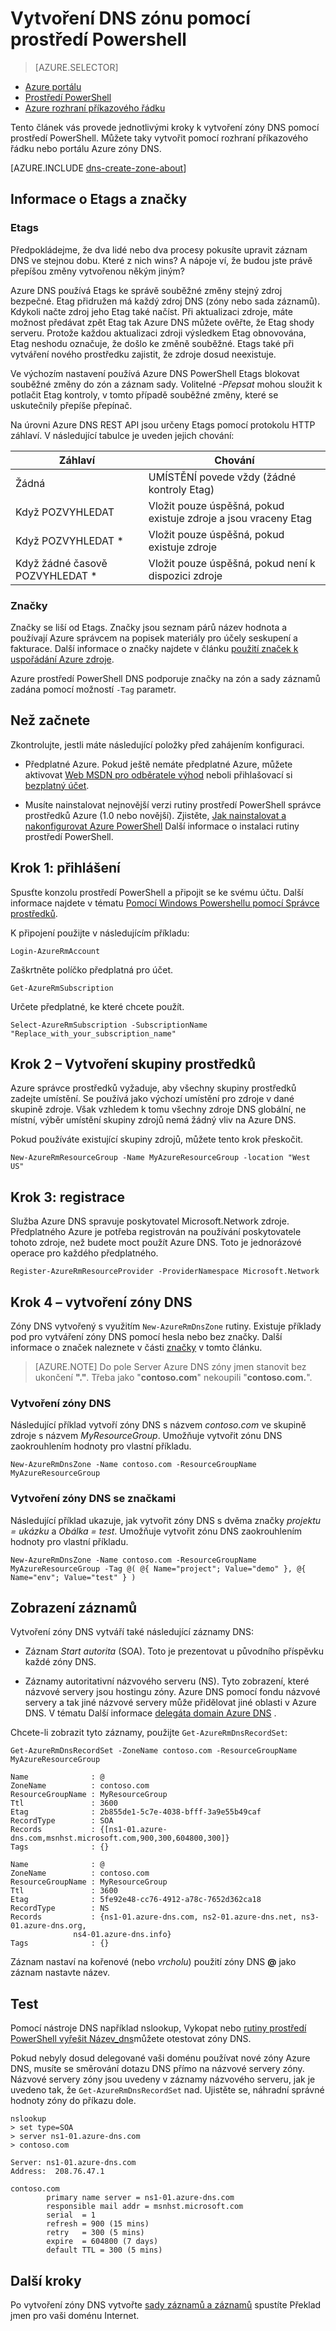 <properties
   pageTitle="Začínáme se službou Azure DNS | Microsoft Azure"
   description="Naučte se vytvářet zóny DNS pro službu Azure DNS. Toto je krok za krokem získat vaše první zóny DNS vytvořili pro spuštění hostingu DNS domény pomocí prostředí PowerShell."
   services="dns"
   documentationCenter="na"
   authors="sdwheeler"
   manager="carmonm"
   editor=""/>

<tags
   ms.service="dns"
   ms.devlang="na"
   ms.topic="article"
   ms.tgt_pltfrm="na"
   ms.workload="infrastructure-services"
   ms.date="08/16/2016"
   ms.author="sewhee"/>

# <a name="create-a-dns-zone-using-powershell"></a>Vytvoření DNS zónu pomocí prostředí Powershell

> [AZURE.SELECTOR]
- [Azure portálu](dns-getstarted-create-dnszone-portal.md)
- [Prostředí PowerShell](dns-getstarted-create-dnszone.md)
- [Azure rozhraní příkazového řádku](dns-getstarted-create-dnszone-cli.md)

Tento článek vás provede jednotlivými kroky k vytvoření zóny DNS pomocí prostředí PowerShell. Můžete taky vytvořit pomocí rozhraní příkazového řádku nebo portálu Azure zóny DNS.

[AZURE.INCLUDE [dns-create-zone-about](../../includes/dns-create-zone-about-include.md)]

## <a name="tagetag"></a>Informace o Etags a značky

### <a name="etags"></a>Etags

Předpokládejme, že dva lidé nebo dva procesy pokusíte upravit záznam DNS ve stejnou dobu. Které z nich wins? A nápoje ví, že budou jste právě přepíšou změny vytvořenou někým jiným?

Azure DNS používá Etags ke správě souběžné změny stejný zdroj bezpečné. Etag přidružen má každý zdroj DNS (zóny nebo sada záznamů). Kdykoli načte zdroj jeho Etag také načíst. Při aktualizaci zdroje, máte možnost předávat zpět Etag tak Azure DNS můžete ověřte, že Etag shody serveru. Protože každou aktualizaci zdroji výsledkem Etag obnovována, Etag neshodu označuje, že došlo ke změně souběžné. Etags také při vytváření nového prostředku zajistit, že zdroje dosud neexistuje.

Ve výchozím nastavení používá Azure DNS PowerShell Etags blokovat souběžné změny do zón a záznam sady. Volitelné *-Přepsat* mohou sloužit k potlačit Etag kontroly, v tomto případě souběžné změny, které se uskutečnily přepíše přepínač.

Na úrovni Azure DNS REST API jsou určeny Etags pomocí protokolu HTTP záhlaví.  V následující tabulce je uveden jejich chování:

|Záhlaví|Chování|
|------|--------|
|Žádná|UMÍSTĚNÍ povede vždy (žádné kontroly Etag)|
|Když POZVYHLEDAT<etag>|Vložit pouze úspěšná, pokud existuje zdroje a jsou vraceny Etag|
|Když POZVYHLEDAT *     | Vložit pouze úspěšná, pokud existuje zdroje|
|Když žádné časově POZVYHLEDAT * |  Vložit pouze úspěšná, pokud není k dispozici zdroje|

### <a name="tags"></a>Značky

Značky se liší od Etags. Značky jsou seznam párů název hodnota a používají Azure správcem na popisek materiály pro účely seskupení a fakturace. Další informace o značky najdete v článku [použití značek k uspořádání Azure zdroje](../resource-group-using-tags.md).

Azure prostředí PowerShell DNS podporuje značky na zón a sady záznamů zadána pomocí možností `-Tag` parametr.


## <a name="before-you-begin"></a>Než začnete

Zkontrolujte, jestli máte následující položky před zahájením konfiguraci.

- Předplatné Azure. Pokud ještě nemáte předplatné Azure, můžete aktivovat [Web MSDN pro odběratele výhod](https://azure.microsoft.com/pricing/member-offers/msdn-benefits-details/) neboli přihlašovací si [bezplatný účet](https://azure.microsoft.com/pricing/free-trial/).

- Musíte nainstalovat nejnovější verzi rutiny prostředí PowerShell správce prostředků Azure (1.0 nebo novější). Zjistěte, [Jak nainstalovat a nakonfigurovat Azure PowerShell](../powershell-install-configure.md) Další informace o instalaci rutiny prostředí PowerShell.

## <a name="step-1---sign-in"></a>Krok 1: přihlášení

Spusťte konzolu prostředí PowerShell a připojit se ke svému účtu. Další informace najdete v tématu [Pomocí Windows Powershellu pomocí Správce prostředků](../powershell-azure-resource-manager.md).

K připojení použijte v následujícím příkladu:

    Login-AzureRmAccount

Zaškrtněte políčko předplatná pro účet.

    Get-AzureRmSubscription

Určete předplatné, ke které chcete použít.

    Select-AzureRmSubscription -SubscriptionName "Replace_with_your_subscription_name"

## <a name="step-2---create-a-resource-group"></a>Krok 2 – Vytvoření skupiny prostředků

Azure správce prostředků vyžaduje, aby všechny skupiny prostředků zadejte umístění. Se používá jako výchozí umístění pro zdroje v dané skupině zdroje. Však vzhledem k tomu všechny zdroje DNS globální, ne místní, výběr umístění skupiny zdrojů nemá žádný vliv na Azure DNS.

Pokud používáte existující skupiny zdrojů, můžete tento krok přeskočit.

    New-AzureRmResourceGroup -Name MyAzureResourceGroup -location "West US"


## <a name="step-3---register"></a>Krok 3: registrace

Služba Azure DNS spravuje poskytovatel Microsoft.Network zdroje. Předplatného Azure je potřeba registrován na používání poskytovatele tohoto zdroje, než budete moct použít Azure DNS. Toto je jednorázové operace pro každého předplatného.

    Register-AzureRmResourceProvider -ProviderNamespace Microsoft.Network


## <a name="step-4----create-a-dns-zone"></a>Krok 4 – vytvoření zóny DNS

Zóny DNS vytvořený s využitím `New-AzureRmDnsZone` rutiny. Existuje příklady pod pro vytváření zóny DNS pomocí hesla nebo bez značky. Další informace o značek naleznete v části [značky](#tags) v tomto článku.

>[AZURE.NOTE] Do pole Server Azure DNS zóny jmen stanovit bez ukončení **"."**. Třeba jako "**contoso.com**" nekoupili "**contoso.com.**".

### <a name="to-create-a-dns-zone"></a>Vytvoření zóny DNS

Následující příklad vytvoří zóny DNS s názvem *contoso.com* ve skupině zdroje s názvem *MyResourceGroup*. Umožňuje vytvořit zónu DNS zaokrouhlením hodnoty pro vlastní příkladu.

    New-AzureRmDnsZone -Name contoso.com -ResourceGroupName MyAzureResourceGroup

### <a name="to-create-a-dns-zone-with-tags"></a>Vytvoření zóny DNS se značkami

Následující příklad ukazuje, jak vytvořit zóny DNS s dvěma značky *projektu = ukázku* a *Obálka = test*. Umožňuje vytvořit zónu DNS zaokrouhlením hodnoty pro vlastní příkladu.

    New-AzureRmDnsZone -Name contoso.com -ResourceGroupName MyAzureResourceGroup -Tag @( @{ Name="project"; Value="demo" }, @{ Name="env"; Value="test" } )

## <a name="view-records"></a>Zobrazení záznamů

Vytvoření zóny DNS vytváří také následující záznamy DNS:

- Záznam *Start autorita* (SOA). Toto je prezentovat u původního příspěvku každé zóny DNS.

- Záznamy autoritativní názvového serveru (NS). Tyto zobrazení, které názvové servery jsou hostingu zóny. Azure DNS pomocí fondu názvové servery a tak jiné názvové servery může přidělovat jiné oblasti v Azure DNS. V tématu Další informace [delegáta domain Azure DNS](dns-domain-delegation.md) .

Chcete-li zobrazit tyto záznamy, použijte `Get-AzureRmDnsRecordSet`:

    Get-AzureRmDnsRecordSet -ZoneName contoso.com -ResourceGroupName MyAzureResourceGroup

    Name              : @
    ZoneName          : contoso.com
    ResourceGroupName : MyResourceGroup
    Ttl               : 3600
    Etag              : 2b855de1-5c7e-4038-bfff-3a9e55b49caf
    RecordType        : SOA
    Records           : {[ns1-01.azure-dns.com,msnhst.microsoft.com,900,300,604800,300]}
    Tags              : {}

    Name              : @
    ZoneName          : contoso.com
    ResourceGroupName : MyResourceGroup
    Ttl               : 3600
    Etag              : 5fe92e48-cc76-4912-a78c-7652d362ca18
    RecordType        : NS
    Records           : {ns1-01.azure-dns.com, ns2-01.azure-dns.net, ns3-01.azure-dns.org,
                  ns4-01.azure-dns.info}
    Tags              : {}


Záznam nastaví na kořenové (nebo *vrcholu*) použití zóny DNS **@** jako záznam nastavte název.


## <a name="test"></a>Test

Pomocí nástroje DNS například nslookup, Vykopat nebo [rutiny prostředí PowerShell vyřešit Název_dns](https://technet.microsoft.com/library/jj590781.aspx)můžete otestovat zóny DNS.

Pokud nebyly dosud delegované vaši doménu používat nové zóny Azure DNS, musíte se směrování dotazu DNS přímo na názvové servery zóny. Názvové servery zóny jsou uvedeny v záznamy názvového serveru, jak je uvedeno tak, že `Get-AzureRmDnsRecordSet` nad. Ujistěte se, náhradní správné hodnoty zóny do příkazu dole.

    nslookup
    > set type=SOA
    > server ns1-01.azure-dns.com
    > contoso.com

    Server: ns1-01.azure-dns.com
    Address:  208.76.47.1

    contoso.com
            primary name server = ns1-01.azure-dns.com
            responsible mail addr = msnhst.microsoft.com
            serial  = 1
            refresh = 900 (15 mins)
            retry   = 300 (5 mins)
            expire  = 604800 (7 days)
            default TTL = 300 (5 mins)


## <a name="next-steps"></a>Další kroky

Po vytvoření zóny DNS vytvořte [sady záznamů a záznamů](dns-getstarted-create-recordset.md) spustíte Překlad jmen pro vaši doménu Internet.

